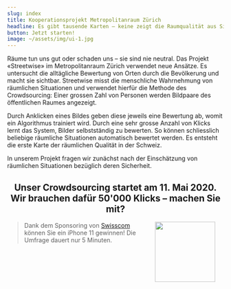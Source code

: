 ```yaml
---
slug: index
title: Kooperationsprojekt Metropolitanraum Zürich
headline: Es gibt tausende Karten – keine zeigt die Raumqualität aus Sicht der Bevölkerung. Ein Projekt im Metropolitanraum Zürich will dies nun ändern. Wie nehmen wir unseren Lebensraum wahr? Wie erleben wir die Atmosphäre eines Ortes, wo fühlen wir uns sicher, wo fühlen wir uns gut? Diese Fragen werden umso wichtiger, je mehr Menschen in städtischen Gebieten leben. Geht es nach der Raumplanung, so werden es immer mehr.
button: Jetzt starten!
image: ~/assets/img/ui-1.jpg
---
```


Räume tun uns gut oder schaden uns – sie sind nie neutral. Das Projekt «Streetwise» im Metropolitanraum Zürich verwendet neue Ansätze. Es untersucht die alltägliche Bewertung von Orten durch die Bevölkerung und macht sie sichtbar. Streetwise misst die menschliche Wahrnehmung von räumlichen Situationen und verwendet hierfür die Methode des Crowdsourcing: Einer grossen Zahl von Personen werden Bildpaare des öffentlichen Raumes angezeigt.

Durch Anklicken eines Bildes geben diese jeweils eine Bewertung ab, womit ein Algorithmus trainiert wird. Durch eine sehr grosse Anzahl von Klicks lernt das System, Bilder selbstständig zu bewerten. So können schliesslich beliebige räumliche Situationen automatisch bewertet werden. Es entsteht die erste Karte der räumlichen Qualität in der Schweiz.

In unserem Projekt fragen wir zunächst nach der Einschätzung von räumlichen Situationen bezüglich deren Sicherheit.

<center>

## Unser Crowdsourcing startet am 11\. Mai 2020\. Wir brauchen dafür 50'000 Klicks – machen Sie mit?

</center>

> <img src="/logos/swisscom.jpg" align="right" width="140" hspace="20">

> Dank dem Sponsoring von [Swisscom](https://swisscom.ch) können Sie ein iPhone 11 gewinnen! Die Umfrage dauert nur 5 Minuten.
